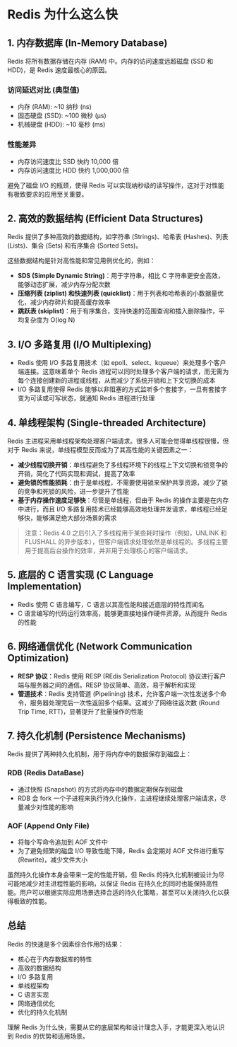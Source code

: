 # Redis 为什么这么快

## 1. 内存数据库 (In-Memory Database)

Redis 将所有数据存储在内存 (RAM) 中。内存的访问速度远超磁盘 (SSD 和 HDD)，是 Redis 速度最核心的原因。

### 访问延迟对比 (典型值)
- 内存 (RAM): ~10 纳秒 (ns)
- 固态硬盘 (SSD): ~100 微秒 (µs)
- 机械硬盘 (HDD): ~10 毫秒 (ms)

### 性能差异
- 内存访问速度比 SSD 快约 10,000 倍
- 内存访问速度比 HDD 快约 1,000,000 倍

避免了磁盘 I/O 的瓶颈，使得 Redis 可以实现纳秒级的读写操作，这对于对性能有极致要求的应用至关重要。

## 2. 高效的数据结构 (Efficient Data Structures)

Redis 提供了多种高效的数据结构，如字符串 (Strings)、哈希表 (Hashes)、列表 (Lists)、集合 (Sets) 和有序集合 (Sorted Sets)。

这些数据结构是针对高性能和常见用例优化的，例如：

- **SDS (Simple Dynamic String)**：用于字符串，相比 C 字符串更安全高效，能够动态扩展，减少内存分配次数
- **压缩列表 (ziplist) 和快速列表 (quicklist)**：用于列表和哈希表的小数据量优化，减少内存碎片和提高缓存效率
- **跳跃表 (skiplist)**：用于有序集合，支持快速的范围查询和插入删除操作，平均复杂度为 O(log N)

## 3. I/O 多路复用 (I/O Multiplexing)

- Redis 使用 I/O 多路复用技术（如 epoll、select、kqueue）来处理多个客户端连接。这意味着单个 Redis 进程可以同时处理多个客户端的请求，而无需为每个连接创建新的进程或线程，从而减少了系统开销和上下文切换的成本
- I/O 多路复用使得 Redis 能够以非阻塞的方式监听多个套接字，一旦有套接字变为可读或可写状态，就通知 Redis 进程进行处理

## 4. 单线程架构 (Single-threaded Architecture)

Redis 主进程采用单线程架构处理客户端请求。很多人可能会觉得单线程很慢，但对于 Redis 来说，单线程模型反而成为了其高性能的关键因素之一：

- **减少线程切换开销**：单线程避免了多线程环境下的线程上下文切换和锁竞争的开销，简化了代码实现和调试，提高了效率
- **避免锁的性能损耗**：由于是单线程，不需要使用锁来保护共享资源，减少了锁的竞争和死锁的风险，进一步提升了性能
- **基于内存操作速度足够快**：尽管是单线程，但由于 Redis 的操作主要是在内存中进行，而且 I/O 多路复用技术已经能够高效地处理并发请求，单线程已经足够快，能够满足绝大部分场景的需求

> 注意：Redis 4.0 之后引入了多线程用于某些耗时操作（例如，UNLINK 和 FLUSHALL 的异步版本），但客户端请求处理依然是单线程的。多线程主要用于提高后台操作的效率，并非用于处理核心的客户端请求。

## 5. 底层的 C 语言实现 (C Language Implementation)

- Redis 使用 C 语言编写，C 语言以其高性能和接近底层的特性而闻名
- C 语言编写的代码运行效率高，能够更直接地操作硬件资源，从而提升 Redis 的性能

## 6. 网络通信优化 (Network Communication Optimization)

- **RESP 协议**：Redis 使用 RESP (REdis Serialization Protocol) 协议进行客户端与服务器之间的通信。RESP 协议简单、高效，易于解析和实现
- **管道技术**：Redis 支持管道 (Pipelining) 技术，允许客户端一次性发送多个命令，服务器处理完后一次性返回多个结果。这减少了网络往返次数 (Round Trip Time, RTT)，显著提升了批量操作的性能

## 7. 持久化机制 (Persistence Mechanisms)

Redis 提供了两种持久化机制，用于将内存中的数据保存到磁盘上：

### RDB (Redis DataBase)
- 通过快照 (Snapshot) 的方式将内存中的数据定期保存到磁盘
- RDB 会 fork 一个子进程来执行持久化操作，主进程继续处理客户端请求，尽量减少对性能的影响

### AOF (Append Only File)
- 将每个写命令追加到 AOF 文件中
- 为了避免频繁的磁盘 I/O 导致性能下降，Redis 会定期对 AOF 文件进行重写 (Rewrite)，减少文件大小

虽然持久化操作本身会带来一定的性能开销，但 Redis 的持久化机制被设计为尽可能地减少对主进程性能的影响，以保证 Redis 在持久化的同时也能保持高性能。用户可以根据实际应用场景选择合适的持久化策略，甚至可以关闭持久化以获得极致的性能。

## 总结

Redis 的快速是多个因素综合作用的结果：
- 核心在于内存数据库的特性
- 高效的数据结构
- I/O 多路复用
- 单线程架构
- C 语言实现
- 网络通信优化
- 优化的持久化机制

理解 Redis 为什么快，需要从它的底层架构和设计理念入手，才能更深入地认识到 Redis 的优势和适用场景。

